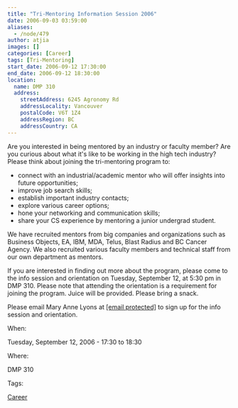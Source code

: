 ```yaml
---
title: "Tri-Mentoring Information Session 2006"
date: 2006-09-03 03:59:00
aliases:
  - /node/479
author: atjia
images: []
categories: [Career]
tags: [Tri-Mentoring]
start_date: 2006-09-12 17:30:00
end_date: 2006-09-12 18:30:00
location:
  name: DMP 310
  address:
    streetAddress: 6245 Agronomy Rd
    addressLocality: Vancouver
    postalCode: V6T 1Z4
    addressRegion: BC
    addressCountry: CA
---
```


Are you interested in being mentored by an industry or faculty member? Are you curious about what it's like to be working in the high tech industry? Please think about joining the tri-mentoring program to:

*   connect with an industrial/academic mentor who will offer insights into future opportunities;
*   improve job search skills;
*   establish important industry contacts;
*   explore various career options;
*   hone your networking and communication skills;
*   share your CS experience by mentoring a junior undergrad student.

We have recruited mentors from big companies and organizations such as Business Objects, EA, IBM, MDA, Telus, Blast Radius and BC Cancer Agency. We also recruited various faculty members and technical staff from our own department as mentors.

If you are interested in finding out more about the program, please come to the info session and orientation on Tuesday, September 12, at 5:30 pm in DMP 310. Please note that attending the orientation is a requirement for joining the program. Juice will be provided. Please bring a snack.

Please email Mary Anne Lyons at [\[email protected\]](/cdn-cgi/l/email-protection#1e726771706d735e7d6d306b7c7d307d7f) to sign up for the info session and orientation.

When: 

Tuesday, September 12, 2006 - 17:30 to 18:30

Where: 

DMP 310

Tags: 

[Career](/career)
